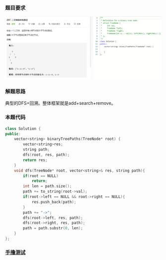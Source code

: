 ### 题目要求

![](pic/257.png)

### 解题思路

典型的DFS+回溯。整体框架就是add+search+remove。

### 本题代码

```c++
class Solution {
public:
    vector<string> binaryTreePaths(TreeNode* root) {
        vector<string>res;
        string path;
        dfs(root, res, path);
        return res;
    }
    void dfs(TreeNode* root, vector<string>& res, string path){
        if(root == NULL)
            return;
        int len = path.size();
        path += to_string(root->val);
        if(root->left == NULL && root->right == NULL){
            res.push_back(path);
        }
        path += "->";
        dfs(root->left, res, path);
        dfs(root->right, res, path);
        path = path.substr(0, len);
    }
};
```

### [手撸测试](https://leetcode-cn.com/problems/binary-tree-paths/)  

